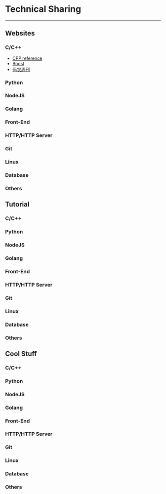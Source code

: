 # Technical Sharing
---------------------------

## Websites
### C/C++
* [CPP reference](http://en.cppreference.com/w/cpp)
* [Boost](http://www.boost.org/)
* [码农周刊](http://weekly.manong.io/)

### Python

### NodeJS

### Golang

### Front-End

### HTTP/HTTP Server

### Git

### Linux

### Database

### Others


## Tutorial
### C/C++

### Python

### NodeJS

### Golang

### Front-End

### HTTP/HTTP Server

### Git

### Linux

### Database

### Others

## Cool Stuff

### C/C++

### Python

### NodeJS

### Golang

### Front-End

### HTTP/HTTP Server

### Git

### Linux

### Database

### Others
